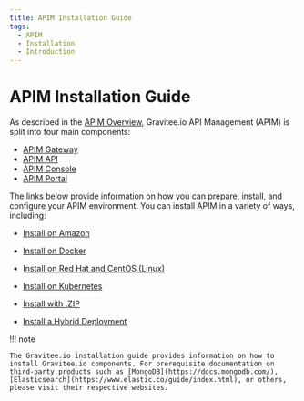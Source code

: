 ```yaml
---
title: APIM Installation Guide
tags:
  - APIM
  - Installation
  - Introduction
---
```


# APIM Installation Guide

As described in the [APIM Overview](../overview/introduction.md), Gravitee.io API Management (APIM) is split into four main components:

* [APIM Gateway](with-zip/installation-guide-gateway-install-zip.md)
* [APIM API](with-zip/installation-guide-rest-apis-install-zip.md)
* [APIM Console](with-zip/installation-guide-management-ui-install-zip.md)
* [APIM Portal](with-zip/installation-guide-portal-ui-install-zip.md)

The links below provide information on how you can prepare, install, and configure your APIM environment. You can install APIM in a variety of ways, including:

* [Install on Amazon](amazon-linux/installation-guide-amazon-introduction.md)

* [Install on Docker](docker/installation-guide-docker-introduction.md)

* [Install on Red Hat and CentOS (Linux)](red-hat/installation-guide-redhat-introduction.md)

* [Install on Kubernetes](installation-guide-kubernetes.md)

* [Install with .ZIP](with-zip/installation-guide-gateway-install-zip.md)

* [Install a Hybrid Deployment](hybrid/installation_guide_hybrid_deployment.md#architecture)

!!! note

    The Gravitee.io installation guide provides information on how to install Gravitee.io components. For prerequisite documentation on third-party products such as [MongoDB](https://docs.mongodb.com/), [Elasticsearch](https://www.elastic.co/guide/index.html), or others, please visit their respective websites.
